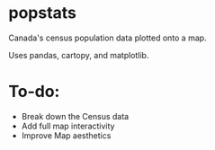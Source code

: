 # popstats
Canada's census population data plotted onto a map.

Uses pandas, cartopy, and matplotlib.
# To-do:
* Break down the Census data
* Add full map interactivity
* Improve Map aesthetics
